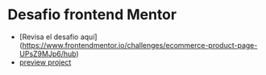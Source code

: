 # Desafio frontend Mentor 
- [Revisa el desafio aquí] (https://www.frontendmentor.io/challenges/ecommerce-product-page-UPsZ9MJp6/hub)
- [preview project](https://victordev-ecommerce.netlify.app/)